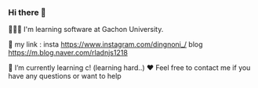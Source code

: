 ### Hi there 👋

<!--
**dingnoni/dingnoni** is a ✨ _special_ ✨ repository because its `README.md` (this file) appears on your GitHub profile.

Here are some ideas to get you started:

- 🔭 I’m currently working on ...
- 🌱 I’m currently learning ...
- 👯 I’m looking to collaborate on ...
- 🤔 I’m looking for help with ...
- 💬 Ask me about ...
- 📫 How to reach me: ...
- 😄 Pronouns: ...
- ⚡ Fun fact: ...
-->

👩🏻‍💻 I'm learning software at Gachon University.

🔗 my link : insta https://www.instagram.com/dingnoni_/ 
              blog https://m.blog.naver.com/rladnjs1218

👀 I’m currently learning c! (learning hard..)
❤️ Feel free to contact me if you have any questions or want to help

